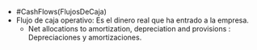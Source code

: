 - #CashFlows(FlujosDeCaja)
- Flujo de caja operativo: Es el dinero real que ha entrado a la empresa.
	- Net allocations to amortization, depreciation and provisions : Depreciaciones y amortizaciones.